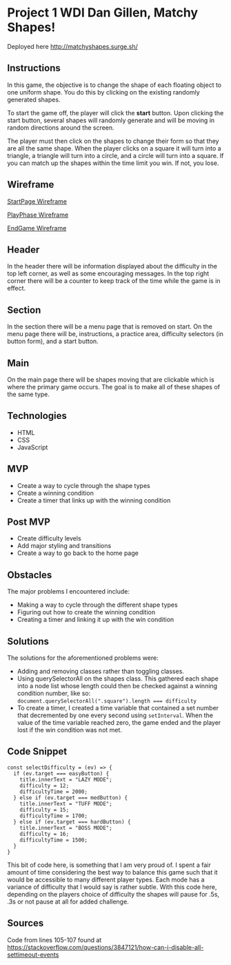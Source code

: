 # Project 1 WDI Dan Gillen, Matchy Shapes!

Deployed here http://matchyshapes.surge.sh/

## Instructions

In this game, the objective is to change the shape of each floating object to one uniform shape. You do this by clicking on the existing randomly generated shapes.

To start the game off, the player will click the **start** button. Upon clicking the start button, several shapes will randomly generate and will be moving in random directions around the screen.

The player must then click on the shapes to change their form so that they are all the same shape. When the player clicks on a square it will turn into a triangle, a triangle will turn into a circle, and a circle will turn into a square. If you can match up the shapes within the time limit you win. If not, you lose.

## Wireframe

[StartPage Wireframe](imgs/WireFrame1.jpg)


[PlayPhase Wireframe](imgs/WireFrame2.jpg)


[EndGame Wireframe](imgs/WireFrame3.jpg)


## Header

In the header there will be information displayed about the difficulty in the top left corner, as well as some encouraging messages. In the top right corner there will be a counter to keep track of the time while the game is in effect.

## Section

In the section there will be a menu page that is removed on start. On the menu page there will be, instructions, a practice area, difficulty selectors (in button form), and a start button.

## Main

On the main page there will be shapes moving that are clickable which is where the primary game occurs. The goal is to make all of these shapes of the same type.

## Technologies

- HTML
- CSS
- JavaScript

## MVP

- Create a way to cycle through the shape types
- Create a winning condition
- Create a timer that links up with the winning condition

## Post MVP

- Create difficulty levels
- Add major styling and transitions
- Create a way to go back to the home page

## Obstacles

The major problems I encountered include:

- Making a way to cycle through the different shape types  
- Figuring out how to create the winning condition
- Creating a timer and linking it up with the win condition

## Solutions

The solutions for the aforementioned problems were:

- Adding and removing classes rather than toggling classes.
- Using querySelectorAll on the shapes class. This gathered each shape into a node list whose length could then be checked against a winning condition number, like so: ```document.querySelectorAll(".square").length === difficulty```
- To create a timer, I created a time variable that contained a set number that decremented by one every second using `setInterval`. When the value of the time variable reached zero, the game ended and the player lost if the win condition was not met.

## Code Snippet

```
const selectDifficulty = (ev) => {
  if (ev.target === easyButton) {
    title.innerText = "LAZY MODE";
    difficulty = 12;
    difficultyTime = 2000;
  } else if (ev.target === medButton) {
    title.innerText = "TUFF MODE";
    difficulty = 15;
    difficultyTime = 1700;
  } else if (ev.target === hardButton) {
    title.innerText = "BOSS MODE";
    difficulty = 16;
    difficultyTime = 1500;
  }
}
```

This bit of code here, is something that I am very proud of. I spent a fair amount of time considering the best way to balance this game such that it would be accessible to many different player types. Each mode has a variance of difficulty that I would say is rather subtle. With this code here, depending on the players choice of difficulty the shapes will pause for .5s, .3s or not pause at all for added challenge.

## Sources

Code from lines 105-107 found at https://stackoverflow.com/questions/3847121/how-can-i-disable-all-settimeout-events
